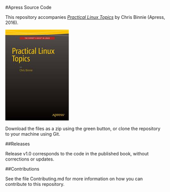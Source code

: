 #Apress Source Code

This repository accompanies [*Practical Linux Topics*](http://www.apress.com/9781484217719) by Chris Binnie (Apress, 2016).

![Cover image](9781484217719.jpg)

Download the files as a zip using the green button, or clone the repository to your machine using Git.

##Releases

Release v1.0 corresponds to the code in the published book, without corrections or updates.

##Contributions

See the file Contributing.md for more information on how you can contribute to this repository.
